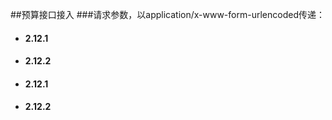 ##预算接口接入
###请求参数，以application/x-www-form-urlencoded传递：
- #### 2.12.1
- #### 2.12.2
- #### 2.12.1
- #### 2.12.2
